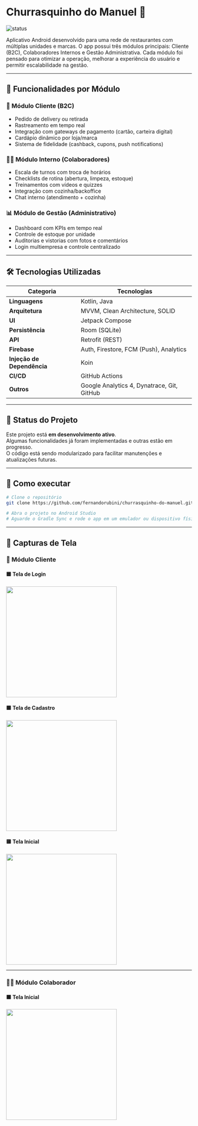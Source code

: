 # Churrasquinho do Manuel 🍢  
![status](https://img.shields.io/badge/status-em%20desenvolvimento-yellow)

Aplicativo Android desenvolvido para uma rede de restaurantes com múltiplas unidades e marcas. O app possui três módulos principais: Cliente (B2C), Colaboradores Internos e Gestão Administrativa. Cada módulo foi pensado para otimizar a operação, melhorar a experiência do usuário e permitir escalabilidade na gestão.

---

## 🧩 Funcionalidades por Módulo

### 👤 Módulo Cliente (B2C)
- Pedido de delivery ou retirada
- Rastreamento em tempo real
- Integração com gateways de pagamento (cartão, carteira digital)
- Cardápio dinâmico por loja/marca
- Sistema de fidelidade (cashback, cupons, push notifications)

### 👨‍🍳 Módulo Interno (Colaboradores)
- Escala de turnos com troca de horários
- Checklists de rotina (abertura, limpeza, estoque)
- Treinamentos com vídeos e quizzes
- Integração com cozinha/backoffice
- Chat interno (atendimento + cozinha)

### 📊 Módulo de Gestão (Administrativo)
- Dashboard com KPIs em tempo real
- Controle de estoque por unidade
- Auditorias e vistorias com fotos e comentários
- Login multiempresa e controle centralizado

---

## 🛠️ Tecnologias Utilizadas

| Categoria               | Tecnologias                                                                 |
|------------------------|------------------------------------------------------------------------------|
| **Linguagens**          | Kotlin, Java                                                                |
| **Arquitetura**         | MVVM, Clean Architecture, SOLID                                             |
| **UI**                  | Jetpack Compose                                                             |
| **Persistência**        | Room (SQLite)                                                               |
| **API**                 | Retrofit (REST)                                                             |
| **Firebase**            | Auth, Firestore, FCM (Push), Analytics                                      |
| **Injeção de Dependência** | Koin                                                                  |
| **CI/CD**               | GitHub Actions                                                              |
| **Outros**              | Google Analytics 4, Dynatrace, Git, GitHub                                  |

---

## 🚧 Status do Projeto

Este projeto está **em desenvolvimento ativo**.  
Algumas funcionalidades já foram implementadas e outras estão em progresso.  
O código está sendo modularizado para facilitar manutenções e atualizações futuras.

---

## 🏁 Como executar

```bash
# Clone o repositório
git clone https://github.com/fernandorubini/churrasquinho-do-manuel.git

# Abra o projeto no Android Studio
# Aguarde o Gradle Sync e rode o app em um emulador ou dispositivo físico

```
---

## 📸 Capturas de Tela

### 👤 Módulo Cliente

#### 🟦 Tela de Login
<img src="docs/screenshots/login_cliente.jpg" width="300"/>

#### 🟩 Tela de Cadastro
<img src="docs/screenshots/cadastro_cliente.jpg" width="300"/>

#### 🟨 Tela Inicial
<img src="docs/screenshots/inicial_cliente.jpg" width="300"/>

---

### 👨‍🍳 Módulo Colaborador

#### 🟧 Tela Inicial
<img src="docs/screenshots/inicial_colaborador.jpg" width="300"/>

